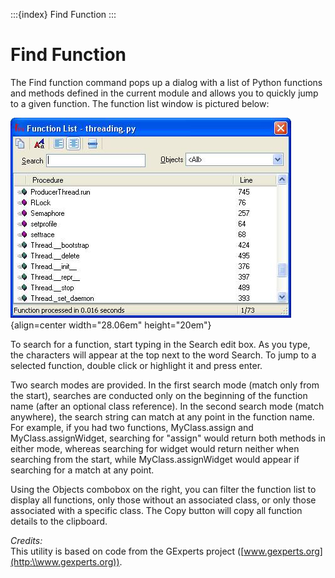 :::{index} Find Function
:::

# Find Function

The Find function command pops up a dialog with a list of Python functions and methods 
defined in the current module and allows you to quickly jump to a given function. The function 
list window is pictured below:  

![graphic](images/findfunction1.JPG){align=center width="28.06em" height="20em"}

To search for a function, start typing in the Search edit box. As you type, the characters will 
appear at the top next to the word Search. To jump to a selected function, double click or 
highlight it and press enter.

Two search modes are provided. In the first search mode (match only from the start), 
searches are conducted only on the beginning of the function name (after an optional class 
reference). In the second search mode (match anywhere), the search string can match at 
any point in the function name. For example, if you had two functions, MyClass.assign and 
MyClass.assignWidget, searching for "assign" would return both methods in either mode, 
whereas searching for widget would return neither when searching from the start, while 
MyClass.assignWidget would appear if searching for a match at any point. 

Using the Objects combobox on the right, you can filter the function list to display all 
functions, only those without an associated class, or only those associated with a specific 
class. The Copy button will copy all function details to the clipboard.  

*Credits:*\
This utility is based on code from the GExperts project 
([www.gexperts.org](http:\\www.gexperts.org)).
